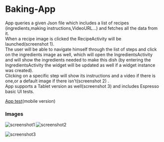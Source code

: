 # Baking-App
App queries a given Json file which includes a list of recipes  
(ingredients,making instructions,VideoURL...) and fetches all the data from it.  
When a recipe image is clicked the RecipeActivity will be launched(screenshot 1).  
The user will be able to navigate himself through the list of steps and click on the ingredients image as well, 
which will open the IngredientsActivity and will show the ingredients needed to make this dish 
(by entering the IngredientsActivity the widget will be updated as well if a widget instance was created).  
Clicking on a specific step will show its instructions and a video if there is one,or a default image if there isn't(screenshot 2) .  
App supports a Tablet version as well(screenshot 3) and includes Espresso basic UI tests.  

[App test](https://www.youtube.com/watch?v=-72S_3uvr6c)(mobile version)  

### Images

![screenshot1](https://image.ibb.co/fqmvK6/screenshot1small.png)
![screenshot2](https://image.ibb.co/gOYHz6/screenshot2small.png)  

![screenshot3](https://image.ibb.co/czvamm/screenshot3small.jpg)  
